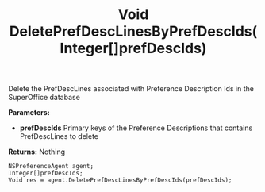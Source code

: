 ﻿---
uid: crmscript_ref_NSPreferenceAgent_DeletePrefDescLinesByPrefDescIds
title: Void DeletePrefDescLinesByPrefDescIds(Integer[]prefDescIds)
intellisense: NSPreferenceAgent.DeletePrefDescLinesByPrefDescIds
keywords: NSPreferenceAgent, DeletePrefDescLinesByPrefDescIds
so.topic: reference
---

Delete the PrefDescLines associated with Preference Description Ids in the SuperOffice database

**Parameters:**
 - **prefDescIds** Primary keys of the Preference Descriptions that contains PrefDescLines to delete

**Returns:** Nothing

```crmscript
NSPreferenceAgent agent;
Integer[]prefDescIds;
Void res = agent.DeletePrefDescLinesByPrefDescIds(prefDescIds);
```

